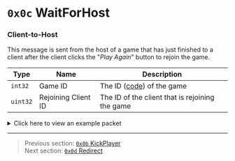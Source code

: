 # `0x0c` WaitForHost

### Client-to-Host

This message is sent from the host of a game that has just finished to a client after the client clicks the "*Play Again*" button to rejoin the game.

| Type | Name | Description |
| --- | --- | --- |
| `int32` | Game ID | The ID ([code](../07_miscellaneous/02_converting_game_ids_to_and_from_game_codes.md)) of the game |
| `uint32` | Rejoining Client ID | The ID of the client that is rejoining the game |

<details>
    <summary>Click here to view an example packet</summary>

```
01              # Reliable packet
01bc            # Nonce
08000c          # Hazel message (tag of 0x0c = WaitForHost)
    d3503f8a    # Game ID: -1975562029 (REDSUS)
    7b750400    # Rejoining Client ID: 292219
```
</details>

---

> Previous section: [`0x0b` KickPlayer](11_kickplayer.md)<br>
> Next section: [`0x0d` Redirect](13_redirect.md)
